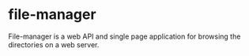 # file-manager
File-manager is a web API and single page application for browsing the directories on a web server.
